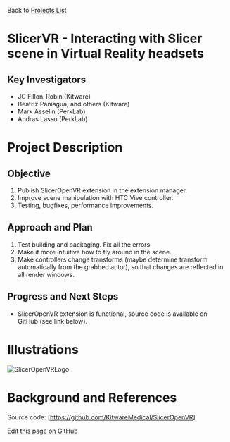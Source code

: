 Back to [Projects List](../../README.md#ProjectsList)

# SlicerVR - Interacting with Slicer scene in Virtual Reality headsets

## Key Investigators

- JC Fillon-Robin (Kitware)
- Beatriz Paniagua, and others (Kitware)
- Mark Asselin (PerkLab)
- Andras Lasso (PerkLab)

# Project Description

## Objective

1. Publish SlicerOpenVR extension in the extension manager.
1. Improve scene manipulation with HTC Vive controller.
1. Testing, bugfixes, performance improvements.

## Approach and Plan

1. Test building and packaging. Fix all the errors.
1. Make it more intuitive how to fly around in the scene.
1. Make controllers change transforms (maybe determine transform automatically from the grabbed actor), so that changes are reflected in all render windows.

## Progress and Next Steps

- SlicerOpenVR extension is functional, source code is available on GitHub (see link below).

# Illustrations

![SlicerOpenVRLogo](https://github.com/KitwareMedical/SlicerOpenVR/raw/master/VR.png)

# Background and References

Source code: [https://github.com/KitwareMedical/SlicerOpenVR]

<!--Link for editing page when displayed in GitHub pages-->
<a href="{{site.github.repository_url}}/edit/master/{{page.path}}">Edit this page on GitHub</a>

